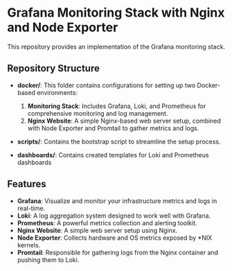 # Grafana Monitoring Stack with Nginx and Node Exporter

This repository provides an implementation of the Grafana monitoring stack. 

## Repository Structure

- **docker/**: This folder contains configurations for setting up two Docker-based environments:
  1. **Monitoring Stack**: Includes Grafana, Loki, and Prometheus for comprehensive monitoring and log management.
  2. **Nginx Website**: A simple Nginx-based web server setup, combined with Node Exporter and Promtail to gather metrics and logs.

- **scripts/**: Contains the bootstrap script to streamline the setup process.
- **dashboards/**: Contains created templates for Loki and Prometheus dashboards

## Features

- **Grafana**: Visualize and monitor your infrastructure metrics and logs in real-time.
- **Loki**: A log aggregation system designed to work well with Grafana.
- **Prometheus**: A powerful metrics collection and alerting toolkit.
- **Nginx Website**: A simple web server setup using Nginx.
- **Node Exporter**: Collects hardware and OS metrics exposed by *NIX kernels.
- **Promtail**: Responsible for gathering logs from the Nginx container and pushing them to Loki.


